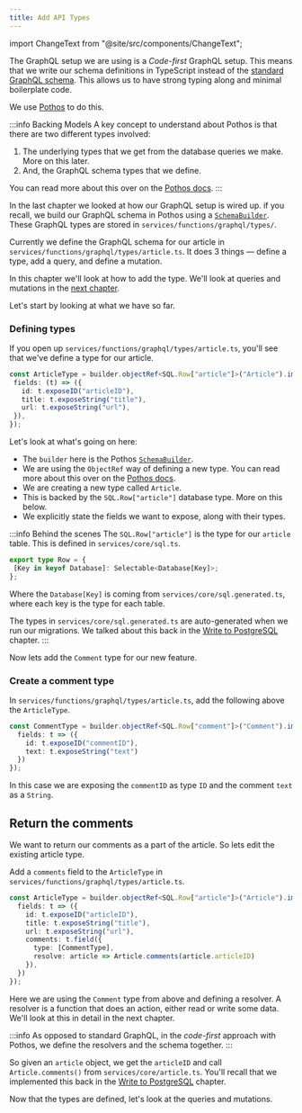 ```yaml
---
title: Add API Types
---
```


import ChangeText from "@site/src/components/ChangeText";

The GraphQL setup we are using is a _Code-first_ GraphQL setup. This means that we write our schema definitions in TypeScript instead of the [standard GraphQL schema](https://graphql.org/learn/schema/). This allows us to have strong typing along and minimal boilerplate code.

We use [Pothos](https://pothos-graphql.dev/) to do this.


:::info Backing Models
A key concept to understand about Pothos is that there are two different types involved:

1. The underlying types that we get from the database queries we make. More on this later.
2. And, the GraphQL schema types that we define.

You can read more about this over on the [Pothos docs](https://pothos-graphql.dev/docs/guide/schema-builder#backing-models).
:::

In the last chapter we looked at how our GraphQL setup is wired up. if you recall, we build our GraphQL schema in Pothos using a [`SchemaBuilder`](https://pothos-graphql.dev/docs/guide/schema-builder). These GraphQL types are stored in `services/functions/graphql/types/`.

Currently we define the GraphQL schema for our article in `services/functions/graphql/types/article.ts`. It does 3 things — define a type, add a query, and define a mutation.

In this chapter we'll look at how to add the type. We'll look at queries and mutations in the [next chapter](queries-and-mutations.md).

Let's start by looking at what we have so far.

### Defining types

If you open up `services/functions/graphql/types/article.ts`, you'll see that we've define a type for our article.

```ts title="services/functions/graphql/types/article.ts"
const ArticleType = builder.objectRef<SQL.Row["article"]>("Article").implement({
 fields: (t) => ({
   id: t.exposeID("articleID"),
   title: t.exposeString("title"),
   url: t.exposeString("url"),
 }),
});
```

Let's look at what's going on here:

- The `builder` here is the Pothos [`SchemaBuilder`](https://pothos-graphql.dev/docs/guide/schema-builder).
- We are using the `ObjectRef` way of defining a new type. You can read more about this over on the [Pothos docs](https://pothos-graphql.dev/docs/guide/objects#using-refs).
- We are creating a new type called `Article`.
- This is backed by the `SQL.Row["article"]` database type. More on this below.
- We explicitly state the fields we want to expose, along with their types.

:::info Behind the scenes
The `SQL.Row["article"]` is the type for our `article` table. This is defined in `services/core/sql.ts`.

``` ts title="services/core/sql.ts"
export type Row = {
 [Key in keyof Database]: Selectable<Database[Key]>;
};
```

Where the `Database[Key]` is coming from `services/core/sql.generated.ts`, where each key is the type for each table.

The types in `services/core/sql.generated.ts` are auto-generated when we run our migrations. We talked about this back in the [Write to PostgreSQL](write-to-postgresql.md) chapter.
:::

Now lets add the `Comment` type for our new feature.

### Create a comment type

<ChangeText>

In `services/functions/graphql/types/article.ts`, add the following above the `ArticleType`.

</ChangeText>

```ts title="services/functions/graphql/types/article.ts"
const CommentType = builder.objectRef<SQL.Row["comment"]>("Comment").implement({
  fields: t => ({
    id: t.exposeID("commentID"),
    text: t.exposeString("text")
  })
});
```

In this case we are exposing the `commentID` as type `ID` and the comment `text` as a `String`.

## Return the comments 

We want to return our comments as a part of the article. So lets edit the existing article type.

<ChangeText>

Add a `comments` field to the `ArticleType` in `services/functions/graphql/types/article.ts`.

</ChangeText>

```ts {6-9} title="services/functions/graphql/types/article.ts"
const ArticleType = builder.objectRef<SQL.Row["article"]>("Article").implement({
  fields: t => ({
    id: t.exposeID("articleID"),
    title: t.exposeString("title"),
    url: t.exposeString("url"),
    comments: t.field({
      type: [CommentType],
      resolve: article => Article.comments(article.articleID)
    }),
  })
});
```

Here we are using the `Comment` type from above and defining a resolver. A resolver is a function that does an action, either read or write some data. We'll look at this in detail in the next chapter.

:::info
As opposed to standard GraphQL, in the _code-first_ approach with Pothos, we define the resolvers and the schema together.
:::

So given an `article` object, we get the `articleID` and call `Article.comments()` from `services/core/article.ts`. You'll recall that we implemented this back in the [Write to PostgreSQL](write-to-postgresql.md) chapter.

Now that the types are defined, let's look at the queries and mutations.
